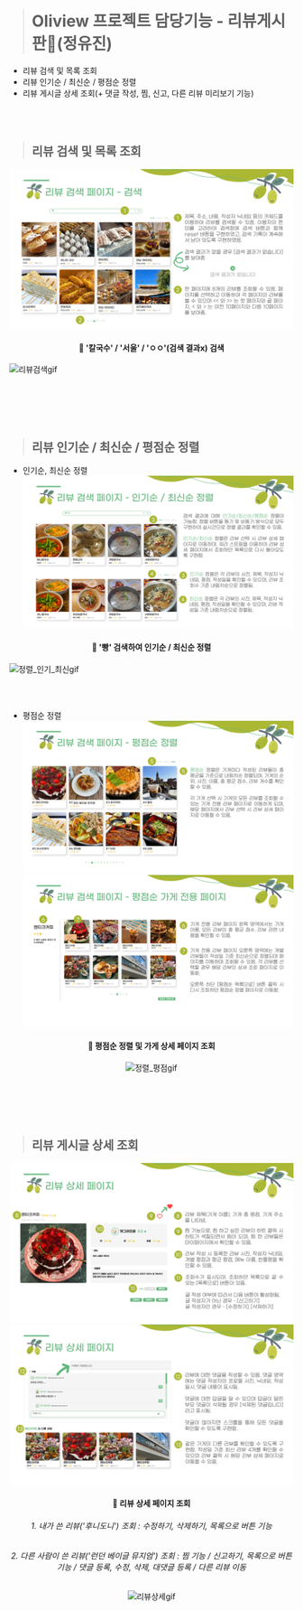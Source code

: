 
> # Oliview 프로젝트 담당기능 - 리뷰게시판📝(정유진)
 - 리뷰 검색 및 목록 조회
 - 리뷰 인기순 / 최신순 / 평점순 정렬
 - 리뷰 게시글 상세 조회(+ 댓글 작성, 찜, 신고, 다른 리뷰 미리보기 기능)

</br>
</br>

> ## 리뷰 검색 및 목록 조회
![리뷰검색jpg](img/01_리뷰검색.jpg)

<div align="center"> 
 
#### 🔽 '칼국수' / '서울' / 'ㅇㅇ'(검색 결과x) 검색

</div>

![리뷰검색gif](gif/01_리뷰검색.gif)

</br>
</br>
</br>
</br>


> ## 리뷰 인기순 / 최신순 / 평점순 정렬
- 인기순, 최신순 정렬
![정렬_인기_최신jpg](img/02_정렬_인기_최신.jpg)

<div align="center"> 
 
#### 🔽 '빵' 검색하여 인기순 / 최신순 정렬

</div>

![정렬_인기_최신gif](gif/02_정렬_인기_최신.gif)

</br>
</br>

- 평점순 정렬
![정렬_평점1jpg](img/02_정렬_평점1.jpg)
![정렬_평점2jpg](img/02_정렬_평점2.jpg)

<div align="center"> 
 
#### 🔽 평점순 정렬 및 가게 상세 페이지 조회

![정렬_평점gif](gif/02_정렬_평점.gif)

</div>



</br>
</br>
</br>
</br>

> ## 리뷰 게시글 상세 조회
![리뷰상세1](img/03_리뷰상세1.jpg)
![리뷰상세2](img/03_리뷰상세2.jpg)

<div align="center"> 
 
#### 🔽 리뷰 상세 페이지 조회

###### 1. 내가 쓴 리뷰('후니도니') 조회 : 수정하기, 삭제하기, 목록으로 버튼 기능
###### 2. 다른 사람이 쓴 리뷰('런던 베이글 뮤지엄') 조회 : 찜 기능 / 신고하기, 목록으로 버튼 기능 / 댓글 등록, 수정, 삭제, 대댓글 등록 / 다른 리뷰 이동

![리뷰상세gif](gif/03_리뷰상세.gif)

</div>


</br>
</br>
</br>
</br>
